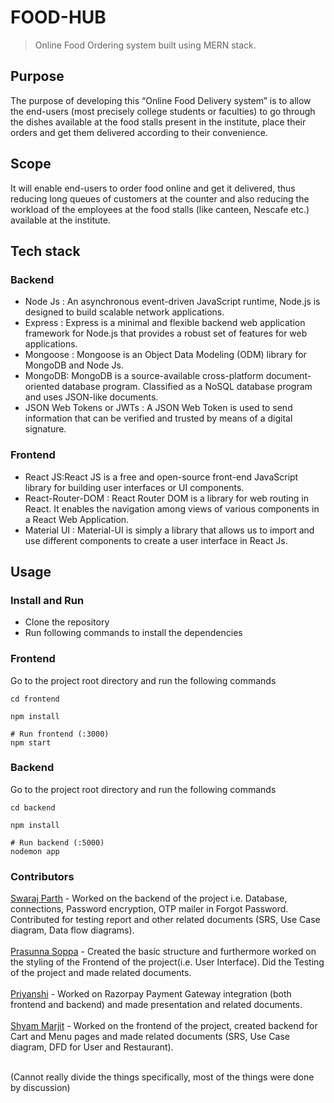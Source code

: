 # FOOD-HUB

> Online Food Ordering system built using MERN stack.

## Purpose
   The purpose of developing this “Online Food Delivery system” is to allow the end-users (most precisely college students or faculties) to go through the dishes     available at the food stalls present in the institute, place their orders and get them delivered according to their convenience.
    
## Scope
   It will enable end-users to order food online and get it delivered, thus reducing long queues of customers at the counter and also reducing the workload of the employees at the food stalls (like canteen, Nescafe etc.) available at the institute.

## Tech stack
### Backend
  - Node Js : An asynchronous event-driven JavaScript runtime, Node.js is designed to build scalable network applications.
  - Express : Express is a minimal and flexible backend web application framework for Node.js that provides a robust set of features for web applications.
  - Mongoose : Mongoose is an Object Data Modeling (ODM) library for MongoDB and Node Js.
  - MongoDB: MongoDB is a source-available cross-platform document-oriented database program. Classified as a NoSQL database program and uses JSON-like documents.
  - JSON Web Tokens or JWTs : A JSON Web Token is used to send information that can be verified and trusted by means of a digital signature.
### Frontend
  - React JS:React JS is a free and open-source front-end JavaScript library for building user interfaces or UI components.
  - React-Router-DOM : React Router DOM is a library for web routing in React. It enables the navigation among views of various components in a React Web Application.
  - Material UI : Material-UI is simply a library that allows us to import and use different components to create a user interface in React Js.

## Usage

### Install and Run

- Clone the repository
- Run following commands to install the dependencies

### Frontend
Go to the project root directory and run the following commands

```
cd frontend
```
```
npm install
```
```
# Run frontend (:3000)
npm start
```

### Backend
Go to the project root directory and run the following commands

```
cd backend
```
```
npm install
```
```
# Run backend (:5000)
nodemon app
```


### Contributors
[Swaraj Parth](https://github.com/swarajparth/) - Worked on the backend of the project i.e. Database, connections, Password encryption, OTP mailer in Forgot Password. Contributed for testing report and other related documents (SRS, Use Case diagram, Data flow diagrams). <br/><br/>
[Prasunna Soppa](https://github.com/prasunna09/) - Created the basic structure and furthermore worked on the styling of the Frontend of the project(i.e. User Interface). Did the Testing of the project and made related documents.<br/><br/>
[Priyanshi](https://github.com/Priyanshi1704/) - Worked on Razorpay Payment Gateway integration (both frontend and backend) and made presentation and related documents.<br/><br/>
[Shyam Marjit](https://github.com/shyammarjit/) - Worked on the frontend of the project, created backend for Cart and Menu pages and made related documents (SRS, Use Case diagram, DFD for User and Restaurant).<br/><br/>

(Cannot really divide the things specifically, most of the things were done by discussion)
